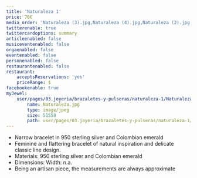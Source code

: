 ```yaml
---
title: 'Naturaleza 1'
price: 76€
media_order: 'Naturaleza (3).jpg,Naturaleza (4).jpg,Naturaleza (2).jpg'
twitterenable: true
twittercardoptions: summary
articleenabled: false
musiceventenabled: false
orgaenabled: false
eventenabled: false
personenabled: false
restaurantenabled: false
restaurant:
    acceptsReservations: 'yes'
    priceRange: $
facebookenable: true
myJewel:
    user/pages/03.joyeria/brazaletes-y-pulseras/naturaleza-1/Naturaleza.jpg:
        name: Naturaleza.jpg
        type: image/jpeg
        size: 51558
        path: user/pages/03.joyeria/brazaletes-y-pulseras/naturaleza-1/Naturaleza.jpg
---
```


* Narrow bracelet in 950 sterling silver and Colombian emerald
* Feminine and flattering bracelet of natural inspiration and delicate classic line design.
* Materials: 950 sterling silver and Colombian emerald
* Dimensions: Width: n.a.
* Being an artisan piece, the measurements are always approximate
